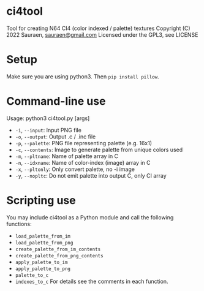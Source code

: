 # ci4tool

Tool for creating N64 CI4 (color indexed / palette) textures
Copyright (C) 2022 Sauraen, sauraen@gmail.com
Licensed under the GPL3, see LICENSE

# Setup

Make sure you are using python3. Then `pip install pillow`.

# Command-line use

Usage: python3 ci4tool.py [args]
- `-i`, `--input`:    Input PNG file
- `-o`, `--output`:   Output .c / .inc file
- `-p`, `--palette`:  PNG file representing palette (e.g. 16x1)
- `-c`, `--contents`: Image to generate palette from unique colors used
- `-m`, `--pltname`:  Name of palette array in C
- `-n`, `--idxname`:  Name of color-index (image) array in C
- `-x`, `--pltonly`:  Only convert palette, no -i image
- `-y`, `--nopltc`:   Do not emit palette into output C, only CI array

# Scripting use

You may include ci4tool as a Python module and call the following functions:
- `load_palette_from_im`
- `load_palette_from_png`
- `create_palette_from_im_contents`
- `create_palette_from_png_contents`
- `apply_palette_to_im`
- `apply_palette_to_png`
- `palette_to_c`
- `indexes_to_c`
For details see the comments in each function.
